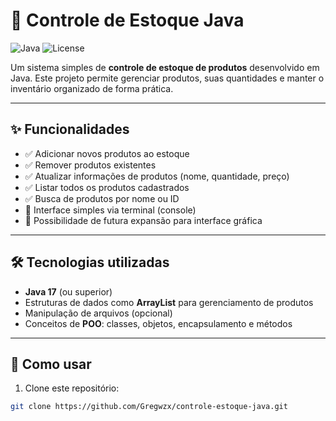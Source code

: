# 🏪 Controle de Estoque Java

![Java](https://img.shields.io/badge/Java-ED8B00?style=for-the-badge&logo=java&logoColor=white)
![License](https://img.shields.io/badge/License-MIT-green?style=for-the-badge)

Um sistema simples de **controle de estoque de produtos** desenvolvido em Java. Este projeto permite gerenciar produtos, suas quantidades e manter o inventário organizado de forma prática.

---

## ✨ Funcionalidades

- ✅ Adicionar novos produtos ao estoque
- ✅ Remover produtos existentes
- ✅ Atualizar informações de produtos (nome, quantidade, preço)
- ✅ Listar todos os produtos cadastrados
- ✅ Busca de produtos por nome ou ID
- 🔹 Interface simples via terminal (console)
- 🔹 Possibilidade de futura expansão para interface gráfica

---

## 🛠 Tecnologias utilizadas

- **Java 17** (ou superior)
- Estruturas de dados como **ArrayList** para gerenciamento de produtos
- Manipulação de arquivos (opcional)
- Conceitos de **POO**: classes, objetos, encapsulamento e métodos

---

## 🚀 Como usar

1. Clone este repositório:
```bash
git clone https://github.com/Gregwzx/controle-estoque-java.git
